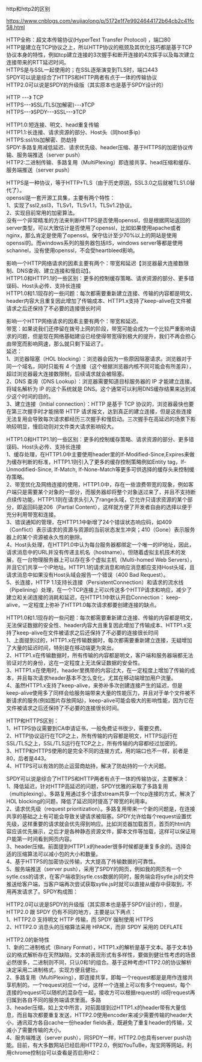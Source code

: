 http和http2的区别


https://www.cnblogs.com/wujiaolong/p/5172e1f7e9924644172b64cb2c41fc58.html  
  
HTTP全称：超文本传输协议(HyperText Transfer Protocol) ，端口80  
HTTP是建立在TCP协议之上，所以HTTP协议的瓶颈及其优化技巧都是基于TCP协议本身的特性，例如tcp建立连接的3次握手和断开连接的4次挥手以及每次建立连接带来的RTT延迟时间。  
HTTPS是与SSL一起使用的；在SSL逐渐演变到TLS时，端口443  
SPDY可以说是综合了HTTPS和HTTP两者有点于一体的传输协议  
HTTP2.0可以说是SPDY的升级版（其实原本也是基于SPDY设计的）  
  
  
  
HTTP         ---》        TCP  
HTTPS---》SSL/TLS(加解密)---》TCP  
HTTPS---》SPDY---》SSL---》TCP  
  
  
HTTP1.0:短连接、明文、head重复传输  
HTTP1.1:长连接、请求资源的部分、Host头（同host多ip）  
HTTPS:ssl/tls加解密、防劫持  
SPDY:多路复用减低延迟、请求优先级、header压缩、基于HTTPS的加密协议传输、服务端推送（server push）  
HTTP2:二进制传输、多路复用（MultiPlexing）即连接共享、head压缩和缓存、服务端推送（server push）  
  
HTTPS是一种协议，等于HTTP+TLS（由于历史原因，SSL3.0之后就被TLS1.0替代了）。  
openssl是一套开源工具集，主要有两个特性：  
1、实现了ssl2,ssl3，TLSv1，TLSv1.1，TLSv1.2协议。  
2、实现目前常用的加密算法。  
没有一个非常精准的方法来判断HTTPS是否使用openssl，但是根据网站返回的server类型，可以大致估计是否使用了openssl，比如如果使用apache或者nginx，那么肯定是使用了openssl。保守估计至少70%以上的网站是使用openssl的。而windows系列的服务器包括IIS，windows server等都是使用schannel，没有使用openssl，不会受heartbleed影响。  
  
  
  
影响一个HTTP网络请求的因素主要有两个：带宽和延迟【浏览器最大连接数限制、DNS查询、建立连接和慢启动】。  
HTTP1.0和HTTP1.1的一些区别：更多的控制缓存策略、请求资源的部分、更多错误码、Host头必传、支持长连接  
HTTP1.0和1.1现存的一些问题：每次都需要重新建立连接、传输的内容都是明文、header内容大且重复因此增加了传输成本、HTTP1.x支持了keep-alive在文件被请求之后还保持了不必要的连接很长时间  
  
  
影响一个HTTP网络请求的因素主要有两个：带宽和延迟。  
带宽：如果说我们还停留在拨号上网的阶段，带宽可能会成为一个比较严重影响请求的问题，但是现在网络基础建设已经使得带宽得到极大的提升，我们不再会担心由带宽而影响网速，那么就只剩下延迟了。  
延迟：  
1、浏览器阻塞（HOL blocking）：浏览器会因为一些原因阻塞请求。浏览器对于同一个域名，同时只能有 4 个连接（这个根据浏览器内核不同可能会有所差异），超过浏览器最大连接数限制，后续请求就会被阻塞。  
 2、DNS 查询（DNS Lookup）：浏览器需要知道目标服务器的 IP 才能建立连接。将域名解析为 IP 的这个系统就是 DNS。这个通常可以利用DNS缓存结果来达到减少这个时间的目的。  
 3、建立连接（Initial connection）：HTTP 是基于 TCP 协议的，浏览器最快也要在第三次握手时才能捎带 HTTP 请求报文，达到真正的建立连接，但是这些连接无法复用会导致每次请求都经历三次握手和慢启动。三次握手在高延迟的场景下影响较明显，慢启动则对文件类大请求影响较大。  
  
  
HTTP1.0和HTTP1.1的一些区别：更多的控制缓存策略、请求资源的部分、更多错误码、Host头必传、支持长连接  
1、缓存处理，在HTTP1.0中主要使用header里的If-Modified-Since,Expires来做为缓存判断的标准，HTTP1.1则引入了更多的缓存控制策略例如Entity tag，If-Unmodified-Since, If-Match, If-None-Match等更多可供选择的缓存头来控制缓存策略。  
2、带宽优化及网络连接的使用，HTTP1.0中，存在一些浪费带宽的现象，例如客户端只是需要某个对象的一部分，而服务器却将整个对象送过来了，并且不支持断点续传功能，HTTP1.1则在请求头引入了range头域，它允许只请求资源的某个部分，即返回码是206（Partial Content），这样就方便了开发者自由的选择以便于充分利用带宽和连接。  
3、错误通知的管理，在HTTP1.1中新增了24个错误状态响应码，如409（Conflict）表示请求的资源与资源的当前状态发生冲突；410（Gone）表示服务器上的某个资源被永久性的删除。  
4、Host头处理，在HTTP1.0中认为每台服务器都绑定一个唯一的IP地址，因此，请求消息中的URL并没有传递主机名（hostname）。但随着虚拟主机技术的发展，在一台物理服务器上可以存在多个虚拟主机（Multi-homed Web Servers），并且它们共享一个IP地址。HTTP1.1的请求消息和响应消息都应支持Host头域，且请求消息中如果没有Host头域会报告一个错误（400 Bad Request）。  
5、长连接，HTTP 1.1支持长连接（PersistentConnection）和请求的流水线（Pipelining）处理，在一个TCP连接上可以传送多个HTTP请求和响应，减少了建立和关闭连接的消耗和延迟，在HTTP1.1中默认开启Connection： keep-alive，一定程度上弥补了HTTP1.0每次请求都要创建连接的缺点。  
  
  
  
HTTP1.0和1.1现存的一些问题：每次都需要重新建立连接、传输的内容都是明文，无法保证数据的安全性、header内容大且重复因此增加了传输成本、HTTP1.x支持了keep-alive在文件被请求之后还保持了不必要的连接很长时间  
1、上面提到过的，HTTP1.x在传输数据时，每次都需要重新建立连接，无疑增加了大量的延迟时间，特别是在移动端更为突出。  
 2、HTTP1.x在传输数据时，所有传输的内容都是明文，客户端和服务器端都无法验证对方的身份，这在一定程度上无法保证数据的安全性。  
 3、HTTP1.x在使用时，header里携带的内容过大，在一定程度上增加了传输的成本，并且每次请求header基本不怎么变化，尤其在移动端增加用户流量。  
 4、虽然HTTP1.x支持了keep-alive，来弥补多次创建连接产生的延迟，但是keep-alive使用多了同样会给服务端带来大量的性能压力，并且对于单个文件被不断请求的服务(例如图片存放网站)，keep-alive可能会极大的影响性能，因为它在文件被请求之后还保持了不必要的连接很长时间。  
  
  
HTTP和HTTPS区别：  
1、HTTPS协议需要到CA申请证书，一般免费证书很少，需要交费。  
2、HTTP协议运行在TCP之上，所有传输的内容都是明文，HTTPS运行在SSL/TLS之上，SSL/TLS运行在TCP之上，所有传输的内容都经过加密的。  
3、HTTP和HTTPS使用的是完全不同的连接方式，用的端口也不一样，前者是80，后者是443。  
4、HTTPS可以有效的防止运营商劫持，解决了防劫持的一个大问题。  
  
  
  
SPDY可以说是综合了HTTPS和HTTP两者有点于一体的传输协议，主要解决：  
1、降低延迟，针对HTTP高延迟的问题，SPDY优雅的采取了多路复用（multiplexing）。多路复用通过多个请求stream共享一个tcp连接的方式，解决了HOL blocking的问题，降低了延迟同时提高了带宽的利用率。  
2、请求优先级（request prioritization）。多路复用带来一个新的问题是，在连接共享的基础之上有可能会导致关键请求被阻塞。SPDY允许给每个request设置优先级，这样重要的请求就会优先得到响应。比如浏览器加载首页，首页的html内容应该优先展示，之后才是各种静态资源文件，脚本文件等加载，这样可以保证用户能第一时间看到网页内容。  
3、header压缩。前面提到HTTP1.x的header很多时候都是重复多余的。选择合适的压缩算法可以减小包的大小和数量。  
4、基于HTTPS的加密协议传输，大大提高了传输数据的可靠性。  
5、服务端推送（server push），采用了SPDY的网页，例如我的网页有一个sytle.css的请求，在客户端收到sytle.css数据的同时，服务端会将sytle.js的文件推送给客户端，当客户端再次尝试获取sytle.js时就可以直接从缓存中获取到，不用再发请求了。SPDY构成图：  
  
  
  
HTTP2.0可以说是SPDY的升级版（其实原本也是基于SPDY设计的），但是，HTTP2.0 跟 SPDY 仍有不同的地方，主要是以下两点：  
1、HTTP2.0 支持明文 HTTP 传输，而 SPDY 强制使用 HTTPS  
2、HTTP2.0 消息头的压缩算法采用 HPACK，而非 SPDY 采用的 DEFLATE  
  
  
  
HTTP2.0的新特性  
1、新的二进制格式（Binary Format），HTTP1.x的解析是基于文本。基于文本协议的格式解析存在天然缺陷，文本的表现形式有多样性，要做到健壮性考虑的场景必然很多，二进制则不同，只认0和1的组合。基于这种考虑HTTP2.0的协议解析决定采用二进制格式，实现方便且健壮。  
2、多路复用（MultiPlexing），即连接共享，即每一个request都是是用作连接共享机制的。一个request对应一个id，这样一个连接上可以有多个request，每个连接的request可以随机的混杂在一起，接收方可以根据request的 id将request再归属到各自不同的服务端请求里面。多路  
3、header压缩，如上文中所言，对前面提到过HTTP1.x的header带有大量信息，而且每次都要重复发送，HTTP2.0使用encoder来减少需要传输的header大小，通讯双方各自cache一份header fields表，既避免了重复header的传输，又减小了需要传输的大小。  
4、服务端推送（server push），同SPDY一样，HTTP2.0也具有server push功能。目前，有大多数网站已经启用HTTP2.0，例如YouTuBe，淘宝网等网站，利用chrome控制台可以查看是否启用H2：  
  
  
